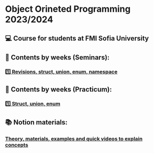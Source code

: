 # Object Orineted Programming 2023/2024
## :computer: Course for students at FMI Sofia University

## :pushpin: Contents by weeks (Seminars):
### [:one: Revisions, struct, union, enum, namespace](https://github.com/peshe/OOP-2024/tree/main/Group5/Seminars/Week%2001)

## :pushpin: Contents by weeks (Practicum):
### [:one: Struct, union, enum](https://github.com/peshe/OOP-2024/tree/main/Group5/Practicum/Week%2001)

## :books: Notion materials:
### [Theory, materials, examples and quick videos to explain concepts](https://www.notion.so/2263ae863b004076961ead3e357125aa)